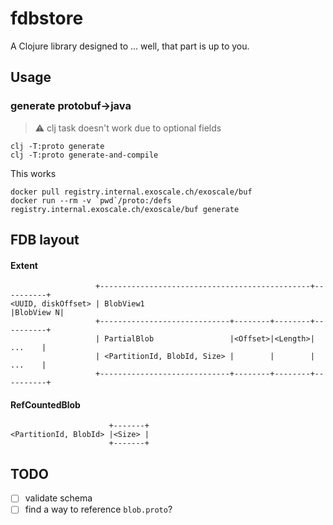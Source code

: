 # fdbstore

A Clojure library designed to ... well, that part is up to you.

## Usage

### generate protobuf->java

> :warning: clj task doesn't work due to optional fields

```shell
clj -T:proto generate
clj -T:proto generate-and-compile
```

This works
```shell
docker pull registry.internal.exoscale.ch/exoscale/buf
docker run --rm -v `pwd`/proto:/defs registry.internal.exoscale.ch/exoscale/buf generate
```

## FDB layout
                  
#### Extent
```
                   +-----------------------------------------------+----------+
<UUID, diskOffset> | BlobView1                                     |BlobView N|
                   +-----------------------------+--------+--------+----------+
                   | PartialBlob                 |<Offset>|<Length>|   ...    |
                   | <PartitionId, BlobId, Size> |        |        |   ...    |
                   +-----------------------------+--------+--------+----------+
```

#### RefCountedBlob

```
                      +-------+
<PartitionId, BlobId> |<Size> |
                      +-------+
```

## TODO

- [ ] validate schema
- [ ] find a way to reference `blob.proto`?